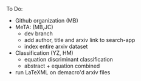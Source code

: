 To Do:
* Github organization (MB)
* MeTA: (MB,JC)
  * dev branch
  * add author, title and arxiv link to search-app
  * index entire arxiv dataset
* Classification (YZ, HM)
  * equation discriminant classification
  * abstract + equation combined
* run LaTeXML on demacro'd arxiv files

